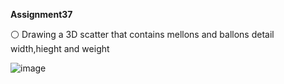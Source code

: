  **Assignment37**

⚪ Drawing a 3D scatter that contains mellons and ballons detail width,hieght and weight

![image](https://github.com/SajedehGharabadian/Machine_Learning_Pylearn7/assets/76538787/ddf15881-3591-412f-a00c-1c69ec22b5c8)

